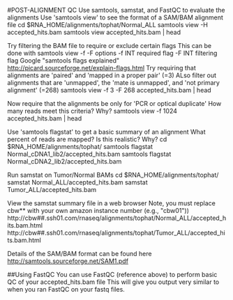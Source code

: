 #POST-ALIGNMENT QC
Use samtools, samstat, and FastQC to evaluate the alignments
Use 'samtools view' to see the format of a SAM/BAM alignment file
	cd $RNA_HOME/alignments/tophat/Normal_ALL
	samtools view -H accepted_hits.bam
	samtools view accepted_hits.bam | head
	
Try filtering the BAM file to require or exclude certain flags
This can be done with samtools view -f -F options
 -f INT   required flag
 -F INT   filtering flag
Google "samtools flags explained"
 http://picard.sourceforge.net/explain-flags.html
Try requiring that alignments are 'paired' and 'mapped in a proper pair' (=3)
ALso filter out alignments that are 'unmapped', the 'mate is unmapped', and 'not primary alignment' (=268)
	samtools view -f 3 -F 268 accepted_hits.bam | head
	
Now require that the alignments be only for 'PCR or optical duplicate'
How many reads meet this criteria? Why?
	samtools view -f 1024 accepted_hits.bam | head
	
Use 'samtools flagstat' to get a basic summary of an alignment
What percent of reads are mapped? Is this realistic? Why?
	cd $RNA_HOME/alignments/tophat/
	samtools flagstat Normal_cDNA1_lib2/accepted_hits.bam
	samtools flagstat Normal_cDNA2_lib2/accepted_hits.bam
	
Run samstat on Tumor/Normal BAMs
	cd $RNA_HOME/alignments/tophat/
	samstat Normal_ALL/accepted_hits.bam
	samstat Tumor_ALL/accepted_hits.bam
	
View the samstat summary file in a web browser
Note, you must replace cbw** with your own amazon instance number (e.g., "cbw01"))
 http://cbw##.ssh01.com/rnaseq/alignments/tophat/Normal_ALL/accepted_hits.bam.html
 http://cbw##.ssh01.com/rnaseq/alignments/tophat/Tumor_ALL/accepted_hits.bam.html
	
Details of the SAM/BAM format can be found here
 http://samtools.sourceforge.net/SAM1.pdf

##Using FastQC
You can use FastQC (reference above) to perform basic QC of your accepted_hits.bam file
This will give you output very similar to when you ran FastQC on your fastq files.
	
	
	
